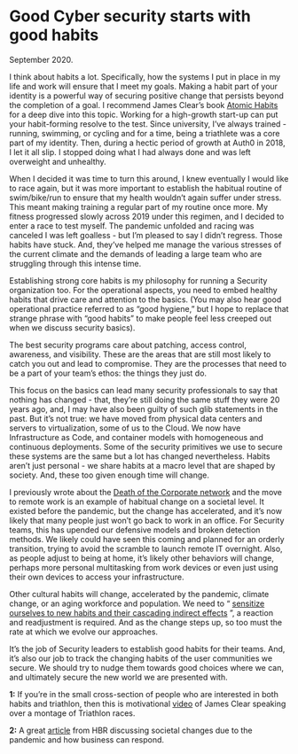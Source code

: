 # Good Cyber security starts with good habits

September 2020.

I think about habits a lot. Specifically, how the systems I put in place in my life and work will ensure that I meet my goals. Making a habit part of your identity is a powerful way of securing positive change that persists beyond the completion of a goal. I recommend James Clear’s book  [Atomic Habits](https://jamesclear.com/atomic-habits)  for a deep dive into this topic.
Working for a high-growth start-up can put your habit-forming resolve to the test. Since university, I’ve always trained - running, swimming, or cycling and for a time, being a triathlete was a core part of my identity. Then, during a hectic period of growth at Auth0 in 2018, I let it all slip. I stopped doing what I had always done and was left overweight and unhealthy.

When I decided it was time to turn this around, I knew eventually I would like to race again, but it was more important to establish the habitual routine of swim/bike/run to ensure that my health wouldn’t again suffer under stress. This meant making training a regular part of my routine once more. My fitness progressed slowly across 2019 under this regimen, and I decided to enter a race to test myself. The pandemic unfolded and racing was canceled I was left goalless - but I’m pleased to say I didn’t regress. Those habits have stuck. And, they’ve helped me manage the various stresses of the current climate and the demands of leading a large team who are struggling through this intense time.

Establishing strong core habits is my philosophy for running a Security organization too. For the operational aspects, you need to embed healthy habits that drive care and attention to the basics. (You may also hear good operational practice referred to as “good hygiene,” but I hope to replace that strange phrase with “good habits” to make people feel less creeped out when we discuss security basics).

The best security programs care about patching, access control, awareness, and visibility. These are the areas that are still most likely to catch you out and lead to compromise. They are the processes that need to be a part of your team’s ethos: the things they just do.

This focus on the basics can lead many security professionals to say that nothing has changed - that, they’re still doing the same stuff they were 20 years ago, and, I may have also been guilty of such glib statements in the past. But it’s not true: we have moved from physical data centers and servers to virtualization, some of us to the Cloud. We now have Infrastructure as Code, and container models with homogeneous and continuous deployments. Some of the security primitives we use to secure these systems are the same but a lot has changed nevertheless.
Habits aren’t just personal - we share habits at a macro level that are shaped by society. And, these too given enough time will change.

I previously wrote about the  [Death of the Corporate network](https://auth0.com/blog/the-death-of-the-corporate-network/)  and the move to remote work is an example of habitual change on a societal level. It existed before the pandemic, but the change has accelerated, and it’s now likely that many people just won’t go back to work in an office. For Security teams, this has upended our defensive models and broken detection methods. We likely could have seen this coming and planned for an orderly transition, trying to avoid the scramble to launch remote IT overnight. Also, as people adjust to being at home, it’s likely other behaviors will change, perhaps more personal multitasking from work devices or even just using their own devices to access your infrastructure.

Other cultural habits will change, accelerated by the pandemic, climate change, or an aging workforce and population. We need to “ [sensitize ourselves to new habits and their cascading indirect effects](https://hbr.org/2020/09/adapt-your-business-to-the-new-reality) ”, a reaction and readjustment is required. And as the change steps up, so too must the rate at which we evolve our approaches.

It’s the job of Security leaders to establish good habits for their teams. And, it’s also our job to track the changing habits of the user communities we secure. We should try to nudge them towards good choices where we can, and ultimately secure the new world we are presented with.

**1:** If you’re in the small cross-section of people who are interested in both habits and triathlon, then this is motivational  [video](https://www.youtube.com/watch?v=Dp5aaY2yxOo)  of James Clear speaking over a montage of Triathlon races.

**2:** A great  [article](https://hbr.org/2020/09/adapt-your-business-to-the-new-reality)  from HBR discussing societal changes due to the pandemic and how business can respond.